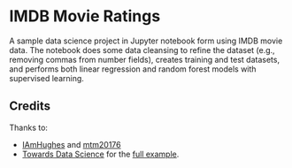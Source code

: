 # IMDB Movie Ratings

A sample data science project in Jupyter notebook form using IMDB movie data.
The notebook does some data cleansing to refine the dataset (e.g., removing
commas from number fields), creates training and test datasets, and performs
both linear regression and random forest models with supervised learning.

## Credits

Thanks to:

- [IAmHughes](https://github.com/IAmHughes) and
  [mtm20176](https://github.com/mtm20176)
- [Towards Data Science](https://towardsdatascience.com) for the [full
  example](https://towardsdatascience.com/a-data-science-workflow-26c3f05a010e).
